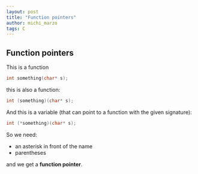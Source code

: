 ```yaml
---
layout: post
title: "Function pointers"
author: michi_marzo
tags: C
---
```


## Function pointers

This is a function

```c
int something(char* s);
```

this is also a function:

```c
int (something)(char* s);
```

And this is a variable (that can point to a function with the given signature):

```c
int (*something)(char* s);
```

So we need:
- an asterisk in front of the name
- parentheses


and we get a **function pointer**.


